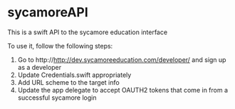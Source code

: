 sycamoreAPI
===========

This is a swift API to the sycamore education interface

To use it, follow the following steps:
1) Go to http://http://dev.sycamoreeducation.com/developer/ and sign up as a developer
2) Update Credentials.swift appropriately
3) Add URL scheme to the target info
4) Update the app delegate to accept OAUTH2 tokens that come in from a successful sycamore login

